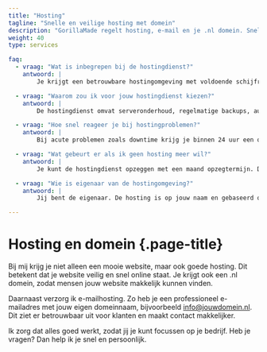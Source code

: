```yaml
---
title: "Hosting"
tagline: "Snelle en veilige hosting met domein"
description: "GorillaMade regelt hosting, e-mail en je .nl domein. Snel, veilig en zonder zorgen, zodat jij je kunt richten op je bedrijf. Persoonlijke support inbegrepen."
weight: 40
type: services

faq:
  - vraag: "Wat is inbegrepen bij de hostingdienst?"
    antwoord: |
        Je krijgt een betrouwbare hostingomgeving met voldoende schijfruimte, dagelijkse backups, SSL-certificaat voor een veilige verbinding (https) en onbeperkt dataverkeer op ons serverplatform.

  - vraag: "Waarom zou ik voor jouw hostingdienst kiezen?"
    antwoord: |
        De hostingdienst omvat serveronderhoud, regelmatige backups, automatische updates en support. Zo ben je verzekerd van een snelle, veilige en stabiele website zonder verrassingen.

  - vraag: "Hoe snel reageer je bij hostingproblemen?"
    antwoord: |
        Bij acute problemen zoals downtime krijg je binnen 24 uur een oplossing. Voor kleinere vragen of advies binnen werkuren (maandag t/m vrijdag) meestal binnen één werkdag.

  - vraag: "Wat gebeurt er als ik geen hosting meer wil?"
    antwoord: |
        Je kunt de hostingdienst opzeggen met een maand opzegtermijn. Daarna kun je desgewenst de website zelf verhuizen naar een andere host. Ik help daarbij graag.

  - vraag: "Wie is eigenaar van de hostingomgeving?"
    antwoord: |
        Jij bent de eigenaar. De hosting is op jouw naam en gebaseerd op jouw domein. Bij beëindiging kan je de content en servergegevens meenemen en eventueel elders hergebruiken.

---
```


# Hosting en domein {.page-title}

Bij mij krijg je niet alleen een mooie website, maar ook goede hosting. Dit betekent dat je website veilig en snel online staat. Je krijgt ook een .nl domein, zodat mensen jouw website makkelijk kunnen vinden.

Daarnaast verzorg ik e-mailhosting. Zo heb je een professioneel e-mailadres met jouw eigen domeinnaam, bijvoorbeeld info@jouwdomein.nl. Dit ziet er betrouwbaar uit voor klanten en maakt contact makkelijker.

Ik zorg dat alles goed werkt, zodat jij je kunt focussen op je bedrijf. Heb je vragen? Dan help ik je snel en persoonlijk.